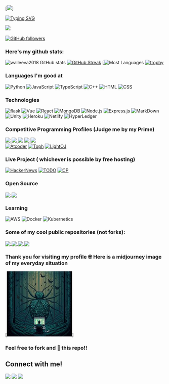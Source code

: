 [![](https://github.com/walleeva2018/walleeva2018/blob/main/a%20(2)%20(1).gif?raw=true)]<!-- If you want the template for my gif, email me! -->

[![Typing SVG](https://readme-typing-svg.herokuapp.com?font=Architects+Daughter&color=7AF79A&size=30&lines=Hey!+It's+Rafi!;I'm+a+learning+developer...;CRAZY+fan+of+web3,+cloud;And+I'm+a+workaholic+person;looking+to+contribute;into+myorganization,+OS)](https://git.io/typing-svg)

<img src="https://profile-counter.glitch.me/walleeva2018/count.svg">

[![GitHub followers](https://img.shields.io/github/followers/walleeva2018.svg?style=social&label=Followers)](https://github.com/walleeva2018?tab=followers)

### Here's my github stats:

![walleeva2018 GitHub stats](https://github-readme-stats.vercel.app/api?username=walleeva2018&show_icons=true&theme=radical) 
[![GitHub Streak](https://github-readme-streak-stats.herokuapp.com/?user=walleeva2018&theme=radical)](https://git.io/streak-stats) 
[![Most Languages](https://github-readme-stats.anuraghazra1.vercel.app/api/top-langs/?username=walleeva2018&theme=dark&hide_border=true&no-bg=true&no-frame=true&langs_count=10)
[![trophy](https://github-profile-trophy.vercel.app/?username=walleeva2018)](https://github.com/ryo-ma/github-profile-trophy)


### Languages I'm good at


![Python](https://img.shields.io/badge/Python-14354C?style=for-the-badge&logo=python&logoColor=white)
![JavaScript](https://img.shields.io/badge/JavaScript-323330?style=for-the-badge&logo=javascript&logoColor=F7DF1E)
![TypeScript](https://img.shields.io/badge/TypeScript-007ACC?style=for-the-badge&logo=typescript&logoColor=white)
![C++](https://img.shields.io/badge/C%2B%2B-00599C?style=for-the-badge&logo=c%2B%2B&logoColor=white)
![HTML](https://img.shields.io/badge/HTML-239120?style=for-the-badge&logo=html5&logoColor=white)
![CSS](https://img.shields.io/badge/CSS-239120?&style=for-the-badge&logo=css3&logoColor=white)

### Technologies  <!-- https://dev.to/envoy_/150-badges-for-github-pnk#blockchain  -->

![flask](https://img.shields.io/badge/Flask-000000?style=for-the-badge&logo=flask&logoColor=white)
![Vue](https://img.shields.io/badge/Vue.js-35495E?style=for-the-badge&logo=vue.js&logoColor=4FC08D)
![React](https://img.shields.io/badge/React-20232A?style=for-the-badge&logo=react&logoColor=61DAFB)
![MongoDB](https://img.shields.io/badge/MongoDB-4EA94B?style=for-the-badge&logo=mongodb&logoColor=white)
![Node.js](https://img.shields.io/badge/Node.js-43853D?style=for-the-badge&logo=node.js&logoColor=white)
![Express.js](https://img.shields.io/badge/Express.js-404D59?style=for-the-badge)
![MarkDown](https://img.shields.io/badge/Markdown-000000?style=for-the-badge&logo=markdown&logoColor=white)
![Unity](https://img.shields.io/badge/Unity-100000?style=for-the-badge&logo=unity&logoColor=white)
![Heroku](https://img.shields.io/badge/Heroku-430098?style=for-the-badge&logo=heroku&logoColor=white)
![Netlify](	https://img.shields.io/badge/Netlify-00C7B7?style=for-the-badge&logo=netlify&logoColor=white)
![HyperLedger](https://img.shields.io/badge/hyperledger-2F3134?style=for-the-badge&logo=hyperledger&logoColor=white)

### Competitive Programming Profiles (Judge me by my Prime) <!--https://home.aveek.io/GitHub-Profile-Badges/ -->

<a href="https://leetcode.com/walleeva2018/">![](https://img.shields.io/badge/LeetCode-FFA116.svg?style=for-the-badge&logo=LeetCode&logoColor=white) </a>
<a href="https://codeforces.com/profile/walleeva">![](https://img.shields.io/badge/Codeforces-1F8ACB.svg?style=for-the-badge&logo=Codeforces&logoColor=white) </a> 
<a href="https://www.codechef.com/users/mcqueen2018">![](https://img.shields.io/badge/CodeChef-5B4638.svg?style=for-the-badge&logo=CodeChef&logoColor=white)</a>
<a href="https://www.hackerrank.com/walleeva2018?hr_r=1">![](https://img.shields.io/badge/HackerRank-00EA64.svg?style=for-the-badge&logo=HackerRank&logoColor=white)</a>
<a href="https://www.hackerearth.com/@walleeva2018">![](https://img.shields.io/badge/HackerEarth-2C3454.svg?style=for-the-badge&logo=HackerEarth&logoColor=white)</a>
<br>
<span>
  <a href="https://atcoder.jp/users/walleeva"><img alt="Atcoder" title="AtCoder" src="https://img.shields.io/badge/-AtCoder-black?style=for-the-badge&logo=addthis&logoColor=white"/></a>
</span>
<span>
  <a href="https://toph.co/u/mcqueen"><img alt="Toph" title="Toph" src="https://img.shields.io/badge/-Toph-orange?style=for-the-badge&logo=addthis&logoColor=white"/></a>
</span>
<span>
  <a href="https://lightoj.com/user/zubairahmedr"><img alt="LightOJ" title="LightOJ" src="https://img.shields.io/badge/-LightOJ-blue?style=for-the-badge&logo=addthis&logoColor=white"/></a>
</span>

### Live Project ( whichever is possible by free hosting) 

<span>
  <a href="https://hacker-news-zubair.netlify.app/"><img alt="HackerNews" title="HackerNews" src="https://img.shields.io/badge/-HackerNews-green?style=for-the-badge&logo=addthis&logoColor=white"/></a>
</span>

<span>
  <a href="https://coruscating-smakager-fcb251.netlify.app/"><img alt="TODO" title="TODO" src="https://img.shields.io/badge/-TODOLIST-black?style=for-the-badge&logo=addthis&logoColor=white"/></a>
</span>

<span>
  <a href="https://sohojeprogramming.blogspot.com/"><img alt="CP" title="CP" src="https://img.shields.io/badge/-CPBlog-red?style=for-the-badge&logo=addthis&logoColor=white"/></a>
</span>

### Open Source 


<a href="https://github.com/walleeva2018/problem-tutorials">
  <img align="center" src="https://github-readme-stats.vercel.app/api/pin/?username=walleeva2018&repo=problem-tutorials&theme=tokyonight" />
</a>

<a href="https://github.com/walleeva2018/awesome-github-profile-readme-templates">
  <img align="center" src="https://github-readme-stats.vercel.app/api/pin/?username=walleeva2018&repo=awesome-github-profile-readme-templates&theme=tokyonight" />
</a>




### Learning 

![AWS](https://img.shields.io/badge/Amazon_AWS-232F3E?style=for-the-badge&logo=amazon-aws&logoColor=white)
![Docker](https://img.shields.io/badge/Docker-2496ED.svg?style=for-the-badge&logo=Docker&logoColor=white)
![Kubernetics](https://img.shields.io/badge/Kubernetes-326CE5.svg?style=for-the-badge&logo=Kubernetes&logoColor=white)




### Some of my cool public repositories (not forks):

<a href="https://github.com/walleeva2018/ML">
  <img align="center" src="https://github-readme-stats.vercel.app/api/pin/?username=walleeva2018&repo=ML&theme=tokyonight" />
</a>

<a href="https://github.com/walleeva2018/Web">
  <img align="center" src="https://github-readme-stats.vercel.app/api/pin/?username=walleeva2018&repo=Web&theme=tokyonight" />
</a>

<a href="https://github.com/walleeva2018/Assistance-for-Blind-People">
  <img align="center" src="https://github-readme-stats.vercel.app/api/pin/?username=walleeva2018&repo=Assistance-for-Blind-People&theme=tokyonight" />
</a>

<a href="https://github.com/walleeva2018/Bangla-desktop-Voice-assistance">
  <img align="center" src="https://github-readme-stats.vercel.app/api/pin/?username=walleeva2018&repo=Bangla-desktop-Voice-assistance&theme=tokyonight" />
</a>







### Thank you for visiting my profile 🤓 Here is a midjourney image of my everyday situation 
[![](https://github.com/walleeva2018/walleeva2018/blob/main/325166505_1643785179424836_8598779591188349048_n.jpg?raw=true)]

### Feel free to fork and 🌟 this repo!!

<h2>Connect with me!</h2>
 
[<img src="https://img.shields.io/badge/linkedin-%230077B5.svg?&style=for-the-badge&logo=linkedin&logoColor=white" />](https://www.linkedin.com/in/zubair-ahmed-rafi-95ba3322a/) [<img src = "https://img.shields.io/badge/twitter-%2320A1F1.svg?&style=for-the-badge&logo=twitter&logoColor=white">](https://twitter.com/mcqueen2837)  [<img src = "https://img.shields.io/badge/facebook-%2320A1F1.svg?&style=for-the-badge&logo=facebook&logoColor=white">](https://www.facebook.com/profile.php?id=100015181156377)
 <be> <br>

